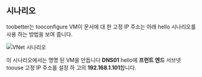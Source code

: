 ## <a name="scenario"></a>시나리오
toobetter는 tooconfigure VM이 문서에 대 한 고정 IP 주소는 아래 hello 시나리오를 사용 하는 방법을 보여 줍니다.

![VNet 시나리오](./media/virtual-networks-static-ip-scenario-include/static-ip-scenario.png)

이 시나리오에서는 명명 된 VM을 만듭니다 **DNS01** hello에 **프런트 엔드** 서브넷 toouse 고정 IP 주소를 설정 하 고의 **192.168.1.101**합니다.

